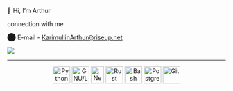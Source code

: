 👋 Hi, I’m Arthur
 
connection with me

⬤ E-mail - KarimullinArthur@riseup.net

<img src="https://komarev.com/ghpvc/?username=KarimullinArthur&style=flat">      

---
          
<div align="center">
    <img src="https://cdn.jsdelivr.net/gh/devicons/devicon/icons/python/python-original.svg" title="Python"    alt="Python" width="40" height="40"/>
    <img src="https://cdn.jsdelivr.net/gh/devicons/devicon/icons/linux/linux-original.svg" title="GNU/Linux" alt="GNU/Linux" width="40" height="40"/>
    <img src="https://camo.githubusercontent.com/50cadacaef2cb5b99bb929e28f7c59cd14b66c8a4de48a32877bb9f61615b923/68747470733a2f2f6e656f76696d2e696f2f6c6f676f732f6e656f76696d2d6d61726b2d666c61742e706e67"       title="NeoVim"  alt="NeoVim"  width="30" height="40"/>  
    <img src="https://cdn.jsdelivr.net/gh/devicons/devicon/icons/rust/rust-plain.svg"        title="Rust"    alt="Rust"    width="40" height="40"/>
    <img src="https://cdn.jsdelivr.net/gh/devicons/devicon/icons/bash/bash-original.svg"     title="Bash"  alt="Bash"  width="40" height="40"/> 
    <img src="https://cdn.jsdelivr.net/gh/devicons/devicon/icons/postgresql/postgresql-plain-wordmark.svg" title="PostgreSQL" alt="PostgreSQL" width="40"/>
    <img src="https://cdn.jsdelivr.net/gh/devicons/devicon/icons/git/git-original.svg"       title="Git"  alt="Git"   width="40" height="40"/>       
 </div>
